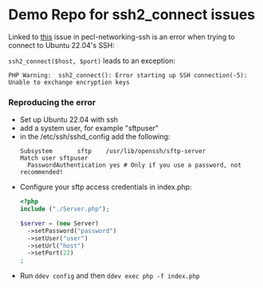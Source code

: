 # Demo Repo for ssh2_connect issues
Linked to  [this](https://github.com/php/pecl-networking-ssh2/issues/63) issue in pecl-networking-ssh is an error when trying to connect to Ubuntu 22.04's SSH:

`ssh2_connect($host, $port)` leads to an exception:
```
PHP Warning:  ssh2_connect(): Error starting up SSH connection(-5): Unable to exchange encryption keys
```

### Reproducing the error
* Set up Ubuntu 22.04 with ssh
* add a system user, for example "sftpuser"
* in the /etc/ssh/sshd_config add the following:
  ```
  Subsystem       sftp    /usr/lib/openssh/sftp-server
  Match user sftpuser
    PasswordAuthentication yes # Only if you use a password, not recommended!
  ```
* Configure your sftp access credentials in index.php:
  ```php
  <?php
  include ("./Server.php");
  
  $server = (new Server)
    ->setPassword("password")
    ->setUser("user")
    ->setUrl("host")
    ->setPort(22)
  ;
  ```
* Run `ddev config` and then `ddev exec php -f index.php`